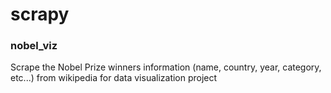 # scrapy

### nobel_viz
Scrape the Nobel Prize winners information (name, country, year, category, etc...) from wikipedia for data visualization project 
